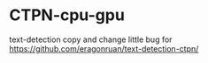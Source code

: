 # CTPN-cpu-gpu
text-detection
copy and change little bug for https://github.com/eragonruan/text-detection-ctpn/
